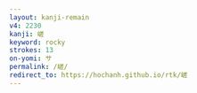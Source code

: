 ```yaml
---
layout: kanji-remain
v4: 2230
kanji: 嵯
keyword: rocky
strokes: 13
on-yomi: サ
permalink: /嵯/
redirect_to: https://hochanh.github.io/rtk/嵯
---
```






